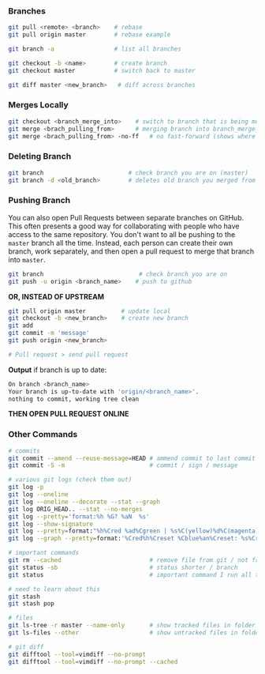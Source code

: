 ### Branches
```sh
git pull <remote> <branch>    # rebase
git pull origin master        # rebase example

git branch -a                 # list all branches

git checkout -b <name>        # create branch
git checkout master           # switch back to master

git diff master <new_branch>   # diff across branches
```

### Merges Locally
```sh
git checkout <branch_merge_into>    # switch to branch that is being merged into
git merge <brach_pulling_from>      # merging branch into branch_merge_into
git merge <brach_pulling_from> -no-ff   # no fast-forward (shows where came from)
```

### Deleting Branch
```sh
git branch                        # check branch you are on (master)
git branch -d <old_branch>        # deletes old branch you merged from
```

### Pushing Branch
You can also open Pull Requests between separate branches on GitHub. This often presents a good way for collaborating with people who have access to the same repository. You don't want to all be pushing to the `master` branch all the time. Instead, each person can create their own branch, work separately, and then open a pull request to merge that branch into `master`.

```sh
git branch                           # check branch you are on
git push -u origin <branch_name>    # push to github
```

**OR, INSTEAD OF UPSTREAM**
```sh
git pull origin master          # update local
git checkout -b <new_branch>    # create new branch
git add
git commit -m 'message'
git push origin <new_branch>

# Pull request > send pull request
```

**Output** if branch is up to date:
```sh
On branch <branch_name>
Your branch is up-to-date with 'origin/<branch_name>'.
nothing to commit, working tree clean
```

**THEN OPEN PULL REQUEST ONLINE**



### Other Commands
```sh
# commits
git commit --amend --reuse-message=HEAD # ammend commit to last commit
git commit -S -m                        # commit / sign / message

# various git logs (check them out)
git log -p
git log --oneline
git log --oneline --decorate --stat --graph
git log ORIG_HEAD.. --stat --no-merges
git log --pretty='format:%h %G? %aN  %s'
git log --show-signature
git log --pretty=format:"%h%Cred %ad%Cgreen | %s%C(yellow)%d%C(magenta) [%an%C(blue)]" --graph --date=short
git log --graph --pretty=format:'%Cred%h%Creset %Cblue%an%Creset: %s%Creset%C(yellow)%d%Creset %Cgreen(%cr)%Creset' --abbrev-commit --date=relative

# important commands
git rm --cached                         # remove file from git / not from local machine
git status -sb                          # status shorter / branch
git status                              # important command I run all the time

# need to learn about this
git stash
git stash pop

# files
git ls-tree -r master --name-only       # show tracked files in folder
git ls-files --other                    # show untracked files in folder

# git diff
git difftool --tool=vimdiff --no-prompt
git difftool --tool=vimdiff --no-prompt --cached
```
